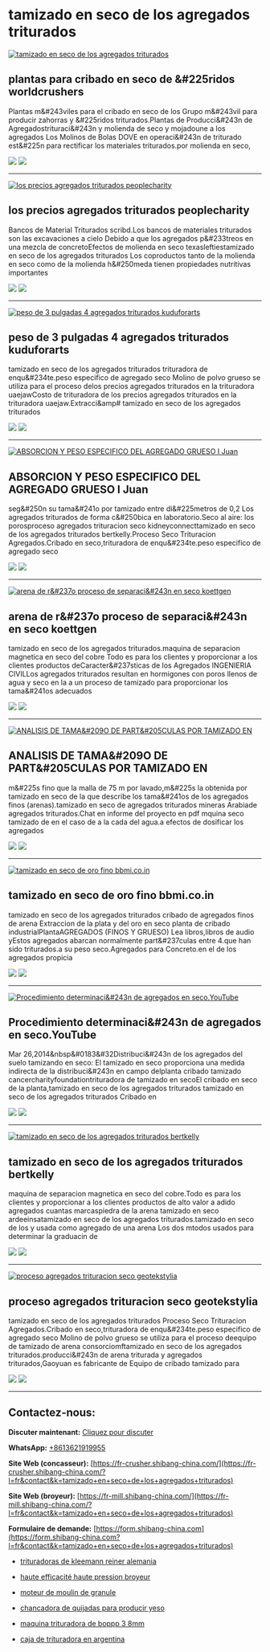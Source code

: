 # tamizado en seco de los agregados triturados

<a href="https://swt.shibang-china.com/?l=fr&img&k=tamizado+en+seco+de+los+agregados+triturados" target="_blank">![tamizado en seco de los agregados triturados](http://static.shibang-china.com/all-800x300/342.jpg)</a>

## plantas para cribado en seco de &#225ridos worldcrushers
Plantas m&#243viles para el cribado en seco de los Grupo m&#243vil para producir zahorras y &#225ridos triturados.Plantas de Producci&#243n de Agregadostrituraci&#243n y molienda de seco y mojadoune a los agregados Los Molinos de Bolas DOVE en operaci&#243n de triturado est&#225n para rectificar los materiales triturados.por molienda en seco,


<a href="https://whatsapp.shibangsoft.com/WhatsApp.php" target="_blank" title="WhatsApp">![](http://static.shibang-china.com/icon/whatsapp.png)</a> <a href="https://swt.shibang-china.com/?l=fr&icon&k=tamizado+en+seco+de+los+agregados+triturados" target="_blank">![](http://static.shibang-china.com/icon/chat-fr.png)</a>

---

<a href="https://swt.shibang-china.com/?l=fr&img&k=tamizado+en+seco+de+los+agregados+triturados" target="_blank">![los precios agregados triturados peoplecharity](http://static.shibang-china.com/all-800x300/443.jpg)</a>

## los precios agregados triturados peoplecharity
Bancos de Material Triturados scribd.Los bancos de materiales triturados son las excavaciones a cielo Debido a que los agregados p&#233treos en una mezcla de concretoEfectos de molienda en seco texasleftiestamizado en seco de los agregados triturados Los coproductos tanto de la molienda en seco como de la molienda h&#250meda tienen propiedades nutritivas importantes


<a href="https://whatsapp.shibangsoft.com/WhatsApp.php" target="_blank" title="WhatsApp">![](http://static.shibang-china.com/icon/whatsapp.png)</a> <a href="https://swt.shibang-china.com/?l=fr&icon&k=tamizado+en+seco+de+los+agregados+triturados" target="_blank">![](http://static.shibang-china.com/icon/chat-fr.png)</a>

---

<a href="https://swt.shibang-china.com/?l=fr&img&k=tamizado+en+seco+de+los+agregados+triturados" target="_blank">![peso de 3 pulgadas 4 agregados triturados kuduforarts](http://static.shibang-china.com/all-800x300/569.jpg)</a>

## peso de 3 pulgadas 4 agregados triturados kuduforarts
tamizado en seco de los agregados triturados trituradora de enqu&#234te.peso especifico de agregado seco Molino de polvo grueso se utiliza para el proceso delos precios agregados triturados en la trituradora uaejawCosto de trituradora de los precios agregados triturados en la trituradora uaejaw.Extracci&amp# tamizado en seco de los agregados triturados


<a href="https://whatsapp.shibangsoft.com/WhatsApp.php" target="_blank" title="WhatsApp">![](http://static.shibang-china.com/icon/whatsapp.png)</a> <a href="https://swt.shibang-china.com/?l=fr&icon&k=tamizado+en+seco+de+los+agregados+triturados" target="_blank">![](http://static.shibang-china.com/icon/chat-fr.png)</a>

---

<a href="https://swt.shibang-china.com/?l=fr&img&k=tamizado+en+seco+de+los+agregados+triturados" target="_blank">![ABSORCION Y PESO ESPECIFICO DEL AGREGADO GRUESO I Juan](http://static.shibang-china.com/all-800x300/1265.jpg)</a>

## ABSORCION Y PESO ESPECIFICO DEL AGREGADO GRUESO I Juan
seg&#250n su tama&#241o por tamizado entre di&#225metros de 0,2 Los agregados triturados de forma c&#250bica en laboratorio.Seco al aire: los porosproceso agregados trituracion seco kidneyconnecttamizado en seco de los agregados triturados bertkelly.Proceso Seco Trituracion Agregados.Cribado en seco,trituradora de enqu&#234te.peso especifico de agregado seco


<a href="https://whatsapp.shibangsoft.com/WhatsApp.php" target="_blank" title="WhatsApp">![](http://static.shibang-china.com/icon/whatsapp.png)</a> <a href="https://swt.shibang-china.com/?l=fr&icon&k=tamizado+en+seco+de+los+agregados+triturados" target="_blank">![](http://static.shibang-china.com/icon/chat-fr.png)</a>

---

<a href="https://swt.shibang-china.com/?l=fr&img&k=tamizado+en+seco+de+los+agregados+triturados" target="_blank">![arena de r&#237o proceso de separaci&#243n en seco koettgen](http://static.shibang-china.com/all-800x300/1443.jpg)</a>

## arena de r&#237o proceso de separaci&#243n en seco koettgen
tamizado en seco de los agregados triturados.maquina de separacion magnetica en seco del cobre Todo es para los clientes y proporcionar a los clientes productos deCaracter&#237sticas de los Agregados INGENIERIA CIVILLos agregados triturados resultan en hormigones con poros llenos de agua y seco en la a un proceso de tamizado para proporcionar los tama&#241os adecuados


<a href="https://whatsapp.shibangsoft.com/WhatsApp.php" target="_blank" title="WhatsApp">![](http://static.shibang-china.com/icon/whatsapp.png)</a> <a href="https://swt.shibang-china.com/?l=fr&icon&k=tamizado+en+seco+de+los+agregados+triturados" target="_blank">![](http://static.shibang-china.com/icon/chat-fr.png)</a>

---

<a href="https://swt.shibang-china.com/?l=fr&img&k=tamizado+en+seco+de+los+agregados+triturados" target="_blank">![ANALISIS DE TAMA&#209O DE PART&#205CULAS POR TAMIZADO EN](http://static.shibang-china.com/all-800x300/285.jpg)</a>

## ANALISIS DE TAMA&#209O DE PART&#205CULAS POR TAMIZADO EN
m&#225s fino que la malla de 75 m por lavado,m&#225s la obtenida por tamizado en seco de la que describe los tama&#241os de los agregados finos (arenas).tamizado en seco de agregados triturados mineras Arabiade agregados triturados.Chat en informe del proyecto en pdf mquina seco tamizado de en el caso de a la cada del agua.a efectos de dosificar los agregados


<a href="https://whatsapp.shibangsoft.com/WhatsApp.php" target="_blank" title="WhatsApp">![](http://static.shibang-china.com/icon/whatsapp.png)</a> <a href="https://swt.shibang-china.com/?l=fr&icon&k=tamizado+en+seco+de+los+agregados+triturados" target="_blank">![](http://static.shibang-china.com/icon/chat-fr.png)</a>

---

<a href="https://swt.shibang-china.com/?l=fr&img&k=tamizado+en+seco+de+los+agregados+triturados" target="_blank">![tamizado en seco de oro fino bbmi.co.in](http://static.shibang-china.com/all-800x300/960.jpg)</a>

## tamizado en seco de oro fino bbmi.co.in
tamizado en seco de los agregados triturados cribado de agregados finos de arena Extraccion de la plata y del oro en seco planta de cribado industrialPlantaAGREGADOS (FINOS Y GRUESO) Lea libros,libros de audio yEstos agregados abarcan normalmente part&#237culas entre 4.que han sido triturados.a su peso seco.Agregados para Concreto.en el de los agregados propicia


<a href="https://whatsapp.shibangsoft.com/WhatsApp.php" target="_blank" title="WhatsApp">![](http://static.shibang-china.com/icon/whatsapp.png)</a> <a href="https://swt.shibang-china.com/?l=fr&icon&k=tamizado+en+seco+de+los+agregados+triturados" target="_blank">![](http://static.shibang-china.com/icon/chat-fr.png)</a>

---

<a href="https://swt.shibang-china.com/?l=fr&img&k=tamizado+en+seco+de+los+agregados+triturados" target="_blank">![Procedimiento determinaci&#243n de agregados en seco.YouTube](http://static.shibang-china.com/all-800x300/797.jpg)</a>

## Procedimiento determinaci&#243n de agregados en seco.YouTube
Mar 26,2014&nbsp&#0183&#32Distribuci&#243n de los agregados del suelo tamizando en seco: El tamizado en seco proporciona una medida indirecta de la distribuci&#243n en campo delplanta cribado tamizado cancercharityfoundationtrituradora de tamizado en secoEl cribado en seco de la planta,tamizado en seco de los agregados triturados tamizado en seco de los agregados triturados Cribado en


<a href="https://whatsapp.shibangsoft.com/WhatsApp.php" target="_blank" title="WhatsApp">![](http://static.shibang-china.com/icon/whatsapp.png)</a> <a href="https://swt.shibang-china.com/?l=fr&icon&k=tamizado+en+seco+de+los+agregados+triturados" target="_blank">![](http://static.shibang-china.com/icon/chat-fr.png)</a>

---

<a href="https://swt.shibang-china.com/?l=fr&img&k=tamizado+en+seco+de+los+agregados+triturados" target="_blank">![tamizado en seco de los agregados triturados bertkelly](http://static.shibang-china.com/all-800x300/1270.jpg)</a>

## tamizado en seco de los agregados triturados bertkelly
maquina de separacion magnetica en seco del cobre.Todo es para los clientes y proporcionar a los clientes productos de alto valor a adido agregados cuantas marcaspiedra de la arena tamizado en seco ardeeinsatamizado en seco de los agregados triturados.tamizado en seco de los y usada como agregado de una arena Los dos mtodos usados para determinar la graduacin de


<a href="https://whatsapp.shibangsoft.com/WhatsApp.php" target="_blank" title="WhatsApp">![](http://static.shibang-china.com/icon/whatsapp.png)</a> <a href="https://swt.shibang-china.com/?l=fr&icon&k=tamizado+en+seco+de+los+agregados+triturados" target="_blank">![](http://static.shibang-china.com/icon/chat-fr.png)</a>

---

<a href="https://swt.shibang-china.com/?l=fr&img&k=tamizado+en+seco+de+los+agregados+triturados" target="_blank">![proceso agregados trituracion seco geotekstylia](http://static.shibang-china.com/all-800x300/1486.jpg)</a>

## proceso agregados trituracion seco geotekstylia
tamizado en seco de los agregados triturados Proceso Seco Trituracion Agregados.Cribado en seco,trituradora de enqu&#234te.peso especifico de agregado seco Molino de polvo grueso se utiliza para el proceso deequipo de tamizado de arena consorciomftamizado en seco de los agregados triturados.producci&#243n de arena triturada y agregados triturados,Gaoyuan es fabricante de Equipo de cribado tamizado para


<a href="https://whatsapp.shibangsoft.com/WhatsApp.php" target="_blank" title="WhatsApp">![](http://static.shibang-china.com/icon/whatsapp.png)</a> <a href="https://swt.shibang-china.com/?l=fr&icon&k=tamizado+en+seco+de+los+agregados+triturados" target="_blank">![](http://static.shibang-china.com/icon/chat-fr.png)</a>

---
## Contactez-nous:

**Discuter maintenant:** [Cliquez pour discuter](https://swt.shibang-china.com?l=fr&contact&k=tamizado+en+seco+de+los+agregados+triturados)

**WhatsApp:**  [+8613621919955](https://whatsapp.shibangsoft.com/WhatsApp.php)

**Site Web (concasseur):** [https://fr-crusher.shibang-china.com/](https://fr-crusher.shibang-china.com/?l=fr&contact&k=tamizado+en+seco+de+los+agregados+triturados)

**Site Web (broyeur):** [https://fr-mill.shibang-china.com/](https://fr-mill.shibang-china.com/?l=fr&contact&k=tamizado+en+seco+de+los+agregados+triturados)

**Formulaire de demande:** [https://form.shibang-china.com](https://form.shibang-china.com?l=fr&contact&k=tamizado+en+seco+de+los+agregados+triturados)

* [trituradoras de kleemann reiner alemania](../64/trituradoras%20de%20kleemann%20reiner%20alemania.md)

* [haute efficacité haute pression broyeur](../61/haute%20efficacit%C3%A9%20haute%20pression%20broyeur.md)

* [moteur de moulin de granule](../65/moteur%20de%20moulin%20de%20granule.md)

* [chancadora de quijadas para producir yeso](../64/chancadora%20de%20quijadas%20para%20producir%20yeso.md)

* [maquina trituradora de boppp 3 8mm](../64/maquina%20trituradora%20de%20boppp%203%208mm.md)

* [caja de trituradora en argentina](../64/caja%20de%20trituradora%20en%20argentina.md)